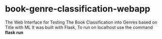 # book-genre-classification-webapp
The Web Interface for Testing The Book Classification into Genres based on Title with ML 
It was built with Flask,
To run on localhost use the command<br>
<strong>flask run</strong>
